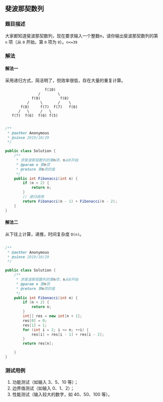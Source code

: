 ## 斐波那契数列

### 题目描述
大家都知道斐波那契数列，现在要求输入一个整数n，请你输出斐波那契数列的第 `n` 项（从 `0` 开始，第 `0` 项为 `0`）。`n<=39`


### 解法
#### 解法一
采用递归方式，简洁明了，但效率很低，存在大量的重复计算。
```
                  f(10)
               /        \
            f(9)         f(8)
          /     \       /    \
       f(8)     f(7)  f(7)   f(6)
      /   \     /   \ 
   f(7)  f(6)  f(6) f(5)
```

```java

/**
 * @author Anonymous
 * @since 2019/10/29
 */

public class Solution {
    /**
     * 求斐波那契数列的第n项，n从0开始
     * @param n 第n项
     * @return 第n项的值
     */
    public int Fibonacci(int n) {
        if (n < 2) {
            return n;
        }
        // 递归调用
        return Fibonacci(n - 1) + Fibonacci(n - 2);
    }
}
```

#### 解法二
从下往上计算，递推，时间复杂度 `O(n)`。

```java

/**
 * @author Anonymous
 * @since 2019/10/29
 */

public class Solution {
    /**
     * 求斐波那契数列的第n项，n从0开始
     * @param n 第n项
     * @return 第n项的值
     */
    public int Fibonacci(int n) {
        if (n < 2) {
            return n;
        }
        int[] res = new int[n + 1];
        res[0] = 0;
        res[1] = 1;
        for (int i = 2; i <= n; ++i) {
            res[i] = res[i - 1] + res[i - 2];
        }
        return res[n];

    }
}
```


### 测试用例
1. 功能测试（如输入 3、5、10 等）；
2. 边界值测试（如输入 0、1、2）；
3. 性能测试（输入较大的数字，如 40、50、100 等）。
